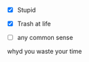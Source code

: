 - [x] Stupid
- [x] Trash at life
- [ ] any common sense

























































































































whyd you waste your time
